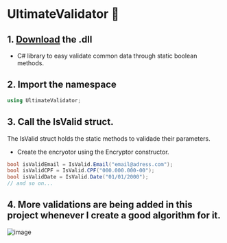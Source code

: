 # UltimateValidator 🧪
## 1. [Download](https://github.com/diego-hartmann/UltimateValidator/raw/main/bin/Debug/UltimateValidator.dll) the .dll
- C# library to easy validate common data through static boolean methods.

## 2. Import the namespace
```cs
using UltimateValidator;
```

## 3. Call the IsValid struct.
The IsValid struct holds the static methods to validade their parameters.
- Create the encryotor using the Encryptor constructor. 
```cs
bool isValidEmail = IsValid.Email("email@adress.com");
bool isValidCPF = IsValid.CPF("000.000.000-00");
bool isValidDate = IsValid.Date("01/01/2000");
// and so on...
```

## 4. More validations are being added in this project whenever I create a good algorithm for it.
![image](https://user-images.githubusercontent.com/122852487/215940790-dbb964dd-d307-4143-8df5-4d9807eff481.png)
